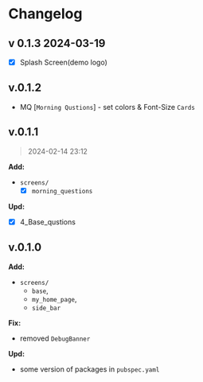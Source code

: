# Changelog

## v 0.1.3 2024-03-19

- [x] Splash Screen(demo logo)

## v.0.1.2

- MQ [`Morning Qustions`] -  set colors & Font-Size `Cards`

## v.0.1.1

> 2024-02-14 23:12

**Add:**

- `screens/`
  - [x] `morning_questions`

**Upd:**

- [x] 4_Base_qustions

## v.0.1.0

**Add:**

- `screens/`
  - `base`,
  - `my_home_page`,
  - `side_bar`

**Fix:**

- removed `DebugBanner`

**Upd:**

- some version of packages in `pubspec.yaml`
